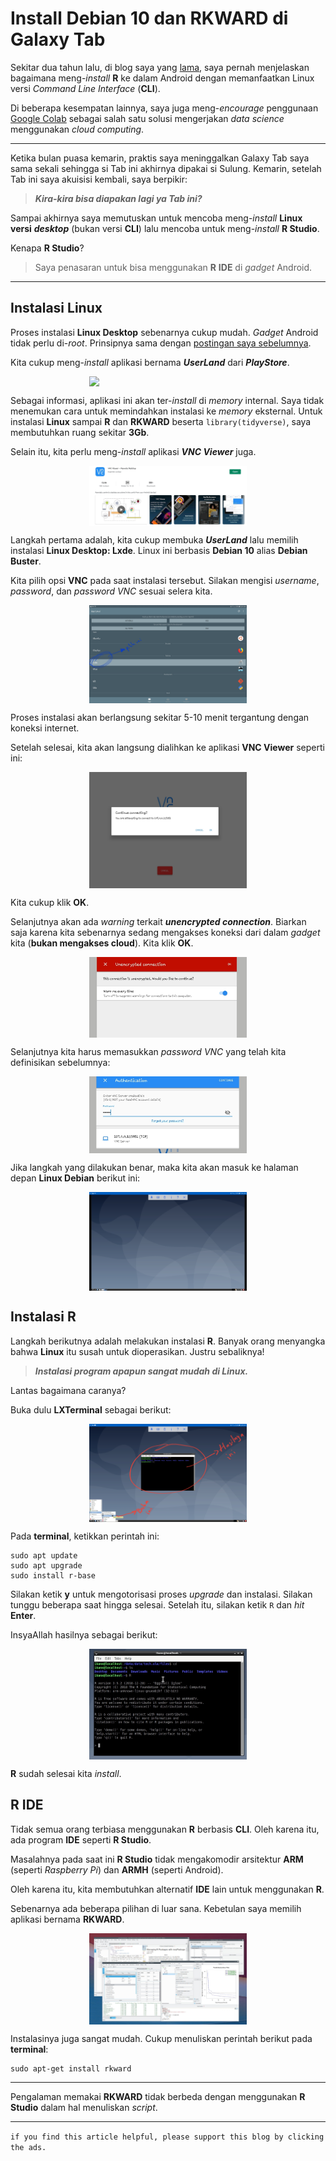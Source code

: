 Install Debian 10 dan RKWARD di Galaxy Tab
================

Sekitar dua tahun lalu, di blog saya yang
[lama](https://passingthroughresearcher.wordpress.com/2019/06/12/analytics-on-the-go-cara-install-r-ke-gadget-android/),
saya pernah menjelaskan bagaimana meng-*install* **R** ke dalam Android
dengan memanfaatkan Linux versi *Command Line Interface* (**CLI**).

Di beberapa kesempatan lainnya, saya juga meng-*encourage* penggunaan
[Google Colab](https://ikanx101.com/blog/google-colab/) sebagai salah
satu solusi mengerjakan *data science* menggunakan *cloud computing*.

------------------------------------------------------------------------

Ketika bulan puasa kemarin, praktis saya meninggalkan Galaxy Tab saya
sama sekali sehingga si Tab ini akhirnya dipakai si Sulung. Kemarin,
setelah Tab ini saya akuisisi kembali, saya berpikir:

> ***Kira-kira bisa diapakan lagi ya Tab ini?***

Sampai akhirnya saya memutuskan untuk mencoba meng-*install* **Linux
versi** ***desktop*** (bukan versi **CLI**) lalu mencoba untuk
meng-*install* **R Studio**.

Kenapa **R Studio**?

> Saya penasaran untuk bisa menggunakan **R** **IDE** di *gadget*
> Android.

------------------------------------------------------------------------

## Instalasi Linux

Proses instalasi **Linux Desktop** sebenarnya cukup mudah. *Gadget*
Android tidak perlu di-*root*. Prinsipnya sama dengan [postingan saya
sebelumnya](https://passingthroughresearcher.wordpress.com/2019/06/12/analytics-on-the-go-cara-install-r-ke-gadget-android/).

Kita cukup meng-*install* aplikasi bernama ***UserLand*** dari
***PlayStore***.

<img src="https://passingthroughresearcher.files.wordpress.com/2019/06/screenshot_20190612-092848_google-play-store-e1560313247862.jpg" width="50%" style="display: block; margin: auto;" />

Sebagai informasi, aplikasi ini akan ter-*install* di *memory* internal.
Saya tidak menemukan cara untuk memindahkan instalasi ke *memory*
eksternal. Untuk instalasi **Linux** sampai **R** dan **RKWARD** beserta
`library(tidyverse)`, saya membutuhkan ruang sekitar **3Gb**.

Selain itu, kita perlu meng-*install* aplikasi ***VNC Viewer*** juga.

<img src="vnc viewer.jpg" width="50%" style="display: block; margin: auto;" />

Langkah pertama adalah, kita cukup membuka ***UserLand*** lalu memilih
instalasi **Linux Desktop: Lxde**. Linux ini berbasis **Debian 10**
alias **Debian Buster**.

Kita pilih opsi **VNC** pada saat instalasi tersebut. Silakan mengisi
*username*, *password*, dan *password VNC* sesuai selera kita.

<img src="userland.jpg" width="50%" style="display: block; margin: auto;" />

Proses instalasi akan berlangsung sekitar 5-10 menit tergantung dengan
koneksi internet.

Setelah selesai, kita akan langsung dialihkan ke aplikasi **VNC Viewer**
seperti ini:

<img src="koneksi1.jpg" width="50%" style="display: block; margin: auto;" />

Kita cukup klik **OK**.

Selanjutnya akan ada *warning* terkait ***unencrypted connection***.
Biarkan saja karena kita sebenarnya sedang mengakses koneksi dari dalam
*gadget* kita (**bukan mengakses cloud**). Kita klik **OK**.

<img src="koneksi2.jpg" width="50%" style="display: block; margin: auto;" />

Selanjutnya kita harus memasukkan *password VNC* yang telah kita
definisikan sebelumnya:

<img src="password.jpg" width="50%" style="display: block; margin: auto;" />

Jika langkah yang dilakukan benar, maka kita akan masuk ke halaman depan
**Linux Debian** berikut ini:

<img src="linux1.jpg" width="50%" style="display: block; margin: auto;" />

## Instalasi **R**

Langkah berikutnya adalah melakukan instalasi **R**. Banyak orang
menyangka bahwa **Linux** itu susah untuk dioperasikan. Justru
sebaliknya!

> ***Instalasi program apapun sangat mudah di Linux.***

Lantas bagaimana caranya?

Buka dulu **LXTerminal** sebagai berikut:

<img src="terminal.jpg" width="50%" style="display: block; margin: auto;" />

Pada **terminal**, ketikkan perintah ini:

    sudo apt update
    sudo apt upgrade
    sudo install r-base

Silakan ketik **y** untuk mengotorisasi proses *upgrade* dan instalasi.
Silakan tunggu beberapa saat hingga selesai. Setelah itu, silakan ketik
`R` dan *hit* **Enter**.

InsyaAllah hasilnya sebagai berikut:

<img src="terminaR.jpg" width="50%" style="display: block; margin: auto;" />

**R** sudah selesai kita *install*.

## **R IDE**

Tidak semua orang terbiasa menggunakan **R** berbasis **CLI**. Oleh
karena itu, ada program **IDE** seperti **R Studio**.

Masalahnya pada saat ini **R Studio** tidak mengakomodir arsitektur
**ARM** (seperti *Raspberry Pi*) dan **ARMH** (seperti Android).

Oleh karena itu, kita membutuhkan alternatif **IDE** lain untuk
menggunakan **R**.

Sebenarnya ada beberapa pilihan di luar sana. Kebetulan saya memilih
aplikasi bernama **RKWARD**.

<img src="rkward.jpg" width="50%" style="display: block; margin: auto;" />

Instalasinya juga sangat mudah. Cukup menuliskan perintah berikut pada
**terminal**:

    sudo apt-get install rkward

------------------------------------------------------------------------

Pengalaman memakai **RKWARD** tidak berbeda dengan menggunakan **R
Studio** dalam hal menuliskan *script*.

------------------------------------------------------------------------

`if you find this article helpful, please support this blog by clicking the ads.`

